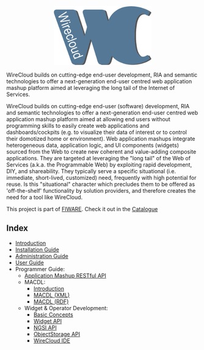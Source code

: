 <p align="center">
    <a href="http://conwet.fi.upm.es/wirecloud">
        <img width="256" style="border: 0px none; box-shadow: none;" src="images/wc-logo.png">
    </a>
</p>

WireCloud builds on cutting-edge end-user development, RIA and semantic
technologies to offer a next-generation end-user centred web application mashup
platform aimed at leveraging the long tail of the Internet of Services.

WireCloud builds on cutting-edge end-user (software) development, RIA and
semantic technologies to offer a next-generation end-user centred web
application mashup platform aimed at allowing end users without programming
skills to easily create web applications and dashboards/cockpits (e.g. to
visualize their data of interest or to control their domotized home or
environment). Web application mashups integrate heterogeneous data, application
logic, and UI components (widgets) sourced from the Web to create new coherent
and value-adding composite applications. They are targeted at leveraging the
"long tail" of the Web of Services (a.k.a. the Programmable Web) by exploiting
rapid development, DIY, and shareability. They typically serve a specific
situational (i.e. immediate, short-lived, customized) need, frequently with high
potential for reuse. Is this "situational" character which precludes them to be
offered as 'off-the-shelf' functionality by solution providers, and therefore
creates the need for a tool like WireCloud.

This project is part of [FIWARE](https://www.fiware.org). Check it out in the
[Catalogue](https://catalogue.fiware.org/enablers/application-mashup-wirecloud)


## Index

- [Introduction](index.md)
- [Installation Guide](installation_guide.md)
- [Administration Guide](administration_guide.md)
- [User Guide](user_guide.md)
- Programmer Guide:
    - [Application Mashup RESTful API](restapi/index.md)
    - MACDL:
        - [Introduction](development/macdl.md)
        - [MACDL (XML)](development/macdl_xml.md)
        - [MACDL (RDF)](development/macdl_rdf.md)
    - Widget & Operator Development:
        - [Basic Concepts](development/widget_and_operators.md)
        - [Widget API](widgetapi/widgetapi.md)
        - [NGSI API](development/ngsi_api.md)
        - [ObjectStorage API](development/object_storage_api.md)
        - [WireCloud IDE](development/eclipse_ide.md)
